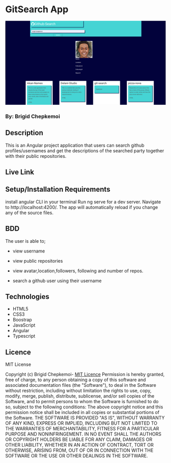 # GitSearch App

![GitSearch App Image](src/assets/gitsearchapp.png)

### By: Brigid Chepkemoi



## Description

This is an Angular project application that users can search github profiles/usernames and get the descriptions of the searched party together with their public repositories.
## Live Link

## Setup/Installation Requirements
install angular CLI in your terminal
Run ng serve for a dev server. Navigate to http://localhost:4200/. The app will automatically reload if you change any of the source files.

## BDD

The user is able to;

- view username

- view public repositories

- view avatar,location,followers, following and number of repos.

- search a github user using their username

## Technologies

- HTML5
- CSS3
- Boostrap
- JavaScript
- Angular
- Typescript

## Licence

MIT License

Copyright (c) Brigid Chepkemoi- [MIT Licence](LICENSE)
Permission is hereby granted, free of charge, to any person obtaining a copy
of this software and associated documentation files (the "Software"), to deal
in the Software without restriction, including without limitation the rights
to use, copy, modify, merge, publish, distribute, sublicense, and/or sell
copies of the Software, and to permit persons to whom the Software is
furnished to do so, subject to the following conditions:
The above copyright notice and this permission notice shall be included in all
copies or substantial portions of the Software.
THE SOFTWARE IS PROVIDED "AS IS", WITHOUT WARRANTY OF ANY KIND, EXPRESS OR
IMPLIED, INCLUDING BUT NOT LIMITED TO THE WARRANTIES OF MERCHANTABILITY,
FITNESS FOR A PARTICULAR PURPOSE AND NONINFRINGEMENT. IN NO EVENT SHALL THE
AUTHORS OR COPYRIGHT HOLDERS BE LIABLE FOR ANY CLAIM, DAMAGES OR OTHER
LIABILITY, WHETHER IN AN ACTION OF CONTRACT, TORT OR OTHERWISE, ARISING FROM,
OUT OF OR IN CONNECTION WITH THE SOFTWARE OR THE USE OR OTHER DEALINGS IN THE
SOFTWARE.

